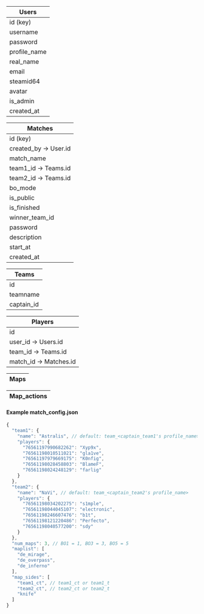 | Users |
|-|
| id (key) |
| username |
| password |
| profile_name |
| real_name |
| email |
| steamid64 |
| avatar |
| is_admin |
| created_at |

| Matches |
|-|
| id (key) |
| created_by -> User.id |
| match_name |
| team1_id -> Teams.id |
| team2_id -> Teams.id |
| bo_mode |
| is_public |
| is_finished |
| winner_team_id |
| password |
| description |
| start_at |
| created_at |

| Teams |
|-|
| id |
| teamname |
| captain_id |

| Players |
|-|
| id |
| user_id -> Users.id |
| team_id -> Teams.id |
| match_id -> Matches.id |

| Maps |
|-|


| Map_actions |
|-|

#### Example match_config.json
```javascript
{
  "team1": {
    "name": "Astralis", // default: team_<captain_team1's profile_name>
    "players": {
      "76561197990682262": "Xyp9x",
      "76561198010511021": "gla1ve",
      "76561197979669175": "K0nfig",
      "76561198028458803": "BlameF",
      "76561198024248129": "farlig"
    }
  },
  "team2": {
    "name": "NaVi", // default: team_<captain_team2's profile_name>
    "players": {
      "76561198034202275": "s1mple",
      "76561198044045107": "electronic",
      "76561198246607476": "b1t",
      "76561198121220486": "Perfecto",
      "76561198040577200": "sdy"
    }
  },
  "num_maps": 3, // BO1 = 1, BO3 = 3, BO5 = 5
  "maplist": [
    "de_mirage",
    "de_overpass",
    "de_inferno"
  ],
  "map_sides": [
    "team1_ct", // team1_ct or team1_t
    "team2_ct", // team2_ct or team2_t
    "knife"
  ]
}
```
